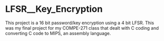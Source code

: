 # LFSR__Key_Encryption
This project is a 16 bit password/key encryption using a 4 bit LFSR. 
This was my final project for my COMPE-271 class that dealt with C coding and converting C code to MIPS, an assembly language. 
